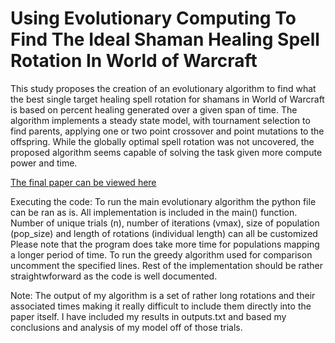# Using Evolutionary Computing To Find The Ideal Shaman Healing Spell Rotation In World of Warcraft

This study proposes the creation of an evolutionary algorithm to
find what the best single target healing spell rotation for shamans
in World of Warcraft is based on percent healing generated over a
given span of time. The algorithm implements a steady state model,
with tournament selection to find parents, applying one or two
point crossover and point mutations to the offspring. While the
globally optimal spell rotation was not uncovered, the proposed
algorithm seems capable of solving the task given more compute
power and time.

[The final paper can be viewed here](CISC_851_FINAL_PROJECT.pdf)

Executing the code:
To run the main evolutionary algorithm the python file can be ran as is. 
All implementation is included in the main() function.
Number of unique trials (n), number of iterations (vmax), size of population (pop_size) and length of rotations (individual length) can all be customized
Please note that the program does take more time for populations mapping a longer period of time.
To run the greedy algorithm used for comparison uncomment the specified lines.
Rest of the implementation should be rather straightwforward as the code is well documented.


Note: The output of my algorithm is a set of rather long rotations and their associated times making it really difficult to include them directly
into the paper itself. I have included my results in outputs.txt and based my conclusions and analysis of my model off of those trials.



